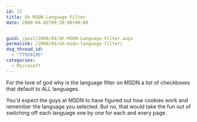 ```yaml
---
id: 17
title: Oh MSDN Language Filter
date: 2008-04-02T09:20:00+00:00


guid: /post/2008/04/Oh-MSDN-Language-Filter.aspx
permalink: /2008/04/oh-msdn-language-filter/
dsq_thread_id:
  - "77928195"
categories:
  - Microsoft
---
```

<p>
For the love of god why is the language filter on MSDN a list of checkboxes that default to ALL languages. 
</p>
<p>
You&#39;d expect the guys at MSDN to have figured out how cookies work and remember the language you selected. But no, that would take the fun out of switching off each language one by one for each and every page.
</p>
<img src="https://merill.net/wp-content/uploads/files/MSDN-Language-Selection2.png" border="0" alt="" />
